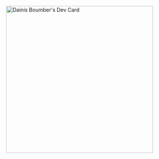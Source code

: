 <a href="https://app.daily.dev/dboumber"><img src="https://api.daily.dev/devcards/f31013bfcf5c4b95ba54a07f9db7cea0.png?r=87m" width="400" alt="Dainis Boumber's Dev Card"/></a>
